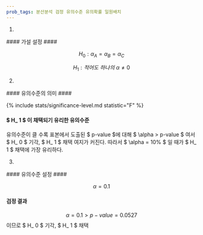 ```yaml
---
prob_tags: 분산분석 검정 유의수준 유의확률 일원배치
---
```

1)

<div>
#### 가설 설정 ####

$$ H_0 : \alpha_ A = \alpha_ B = \alpha_ C $$

$$ H_1 : 적어도\text{ }하나의\text{ }\alpha \neq 0 $$

</div>

2)

<div>
#### 유의수준의 의미 ####

{% include stats/significance-level.md statistic="F" %}

#### $ H_ 1 $ 이 채택되기 유리한 유의수준 ####

유의수준이 클 수록 표본에서 도출된 $ p-value $에 대해 $ \alpha > p-value $ 여서 $ H_ 0 $ 기각, $ H_ 1 $ 채택 여지가 커진다. 따라서 $ \alpha = 10\% $ 일 때가 $ H_ 1 $ 채택에 가장 유리하다.

</div>

3)

<div>
#### 유의수준 설정 ####

$$ \alpha = 0.1 $$

#### 검정 결과 ####

$$ \alpha = 0.1 > p-value = 0.0527 $$ 이므로 $ H_ 0 $ 기각, $ H_ 1 $ 채택

</div>
